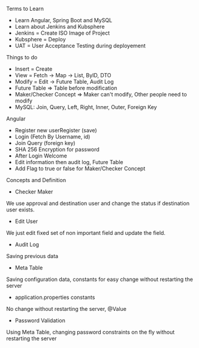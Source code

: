 Terms to Learn
- Learn Angular, Spring Boot and MySQL
- Learn about Jenkins and Kubsphere
- Jenkins = Create ISO Image of Project
- Kubsphere = Deploy
- UAT = User Acceptance Testing during deployement

Things to do
- Insert = Create
- View = Fetch -> Map -> List, ByID, DTO
- Modify = Edit -> Future Table, Audit Log
- Future Table => Table before modification 
- Maker/Checker Concept => Maker can't modify, Other people need to modify
- MySQL: Join, Query, Left, Right, Inner, Outer, Foreign Key

Angular
- Register new userRegister (save)
- Login (Fetch By Username, id)
- Join Query (foreign key)
- SHA 256 Encryption for password
- After Login Welcome
- Edit information then audit log, Future Table
- Add Flag to true or false for Maker/Checker Concept

Concepts and Definition

- Checker Maker

We use approval and destination user and change the status if destination user exists.

- Edit User

We just edit fixed set of non important field and update the field.

- Audit Log

Saving previous data

- Meta Table

Saving configuration data, constants for easy change without restarting the server

- application.properties constants

No change without restarting the server, @Value

- Password Validation

Using Meta Table, changing password constraints on the fly without restarting the server
